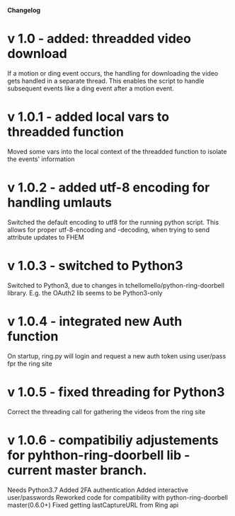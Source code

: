**Changelog**

# v 1.0 - added: threadded video download

If a motion or ding event occurs, the handling for downloading the video gets handled in a separate thread. This enables the script to handle subsequent events like a ding event after a motion event.

# v 1.0.1 - added local vars to threadded function
Moved some vars into the local context of the threadded function to isolate the events' information

# v 1.0.2 - added utf-8 encoding for handling umlauts
Switched the default encoding to utf8 for the running python script. This allows for proper utf-8-encoding and -decoding, when trying to send attribute updates to FHEM

# v 1.0.3 - switched to Python3
Switched to Python3, due to changes in tchellomello/python-ring-doorbell
library. E.g. the OAuth2 lib seems to be Python3-only

# v 1.0.4 - integrated new Auth function
On startup, ring.py will login and request a new auth token using user/pass fpr the ring site

# v 1.0.5 - fixed threading for Python3
Correct the threading call for gathering the videos from the ring site

# v 1.0.6 - compatibiliy adjustements for pyhthon-ring-doorbell lib - current master branch.
Needs Python3.7
Added 2FA authentication
Added interactive user/passwords
Reworked code for compatibility with python-ring-doorbell master(0.6.0+)
Fixed getting lastCaptureURL from Ring api
